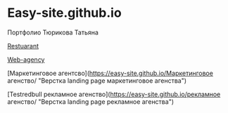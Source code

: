

# Easy-site.github.io
Портфолио Тюрикова Татьяна


[Restuarant](https://easy-site.github.io/restuarant/ "Верстка landing page ресторана")

[Web-agency](https://easy-site.github.io/web-agency/ "Верстка landing page web агенства")

[Маркетинговое агентсво](https://easy-site.github.io/Маркетинговое агенство/ "Верстка landing page маркетинговое агенства")

[Testredbull рекламное агенство](https://easy-site.github.io/рекламное агенство/ "Верстка landing page рекламное агенства")




